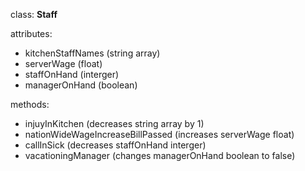 class: **Staff**  

attributes:  
* kitchenStaffNames (string array)  
* serverWage (float)  
* staffOnHand (interger)  
* managerOnHand (boolean)  

methods:  
* injuyInKitchen (decreases string array by 1)  
* nationWideWageIncreaseBillPassed (increases serverWage float)  
* callInSick (decreases staffOnHand interger)  
* vacationingManager (changes managerOnHand boolean to false)  
